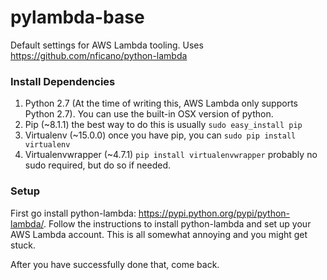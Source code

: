 # pylambda-base

Default settings for AWS Lambda tooling. Uses https://github.com/nficano/python-lambda

### Install Dependencies
1. Python 2.7 (At the time of writing this, AWS Lambda only supports Python 2.7).
You can use the built-in OSX version of python.
2. Pip (~8.1.1) the best way to do this is usually `sudo easy_install pip`
3. Virtualenv (~15.0.0) once you have pip, you can `sudo pip install virtualenv`
4. Virtualenvwrapper (~4.7.1) `pip install virtualenvwrapper` probably no sudo required, but do so if needed.

### Setup
First go install python-lambda: https://pypi.python.org/pypi/python-lambda/.
Follow the instructions to install python-lambda and set up your AWS Lambda account.
This is all somewhat annoying and you might get stuck.

After you have successfully done that, come back.
